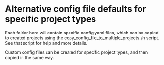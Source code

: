 # Alternative config file defaults for specific project types

Each folder here will contain specific config.yaml files, which can be copied to created projects using the copy_config_file_to_multiple_projects.sh script.
See that script for help and more details.

Custom config files can be created for specific project types, and then copied in the same way.